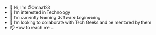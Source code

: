- 👋 Hi, I’m @Omaa123
- 👀 I’m interested in Technology
- 🌱 I’m currently learning Software Engineering
- 💞️ I’m looking to collaborate with Tech Geeks and be mentored by them
- 📫 How to reach me ...

<!---
Omaa123/Omaa123 is a ✨ special ✨ repository because its `README.md` (this file) appears on your GitHub profile.
You can click the Preview link to take a look at your changes.
--->
